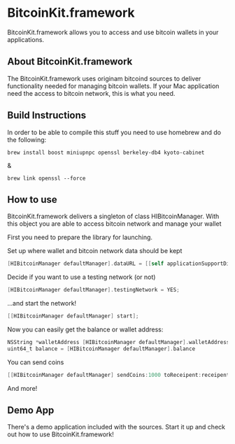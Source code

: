 BitcoinKit.framework
===================

BitcoinKit.framework allows you to access and use bitcoin wallets in your applications.

About BitcoinKit.framework
--------------------------

The BitcoinKit.framework uses originam bitcoind sources to deliver functionality needed for managing bitcoin wallets. If your Mac application need the access to bitcoin network, this is what you need.

Build Instructions
------------------

In order to be able to compile this stuff you need to use homebrew and do the following:

	brew install boost miniupnpc openssl berkeley-db4 kyoto-cabinet

&

	brew link openssl --force

How to use
----------

BitcoinKit.framework delivers a singleton of class HIBitcoinManager. With this object you are able to access bitcoin network and manage your wallet

First you need to prepare the library for launching.

Set up where wallet and bitcoin network data should be kept

```objective-c
[HIBitcoinManager defaultManager].dataURL = [[self applicationSupportDir] URLByAppendingPathComponent:@"com.mycompany.MyBitcoinWalletData"];
```

Decide if you want to use a testing network (or not)

```objective-c
[HIBitcoinManager defaultManager].testingNetwork = YES;
```

...and start the network!

```objective-c
[[HIBitcoinManager defaultManager] start];
```

Now you can easily get the balance or wallet address:

```objective-c
NSString *walletAddress [HIBitcoinManager defaultManager].walletAddress;
uint64_t balance = [HIBitcoinManager defaultManager].balance
```

You can send coins

```objective-c
[[HIBitcoinManager defaultManager] sendCoins:1000 toReceipent:receipentHashAddress comment:@"Here's some money for you!"];
```

And more!

Demo App
--------

There's a demo application included with the sources. Start it up and check out how to use BitcoinKit.framework!